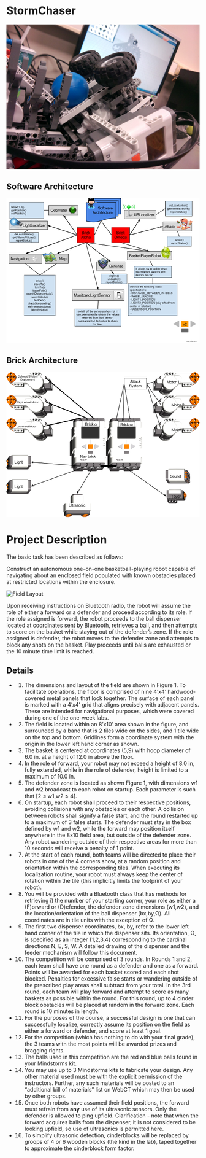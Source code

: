 StormChaser
===========

![Banner](./assets/images/programming.jpg)


## Software Architecture

![Software Architecture](./assets/images/software-architecture.png)


## Brick Architecture

![Brick Architecture](./assets/images/brick-architecture.png)


# Project Description

The basic task has been described as follows: 

 
Construct an autonomous one-on-one basketball-playing robot capable of navigating about an enclosed field populated with known obstacles placed at restricted locations within the enclosure.


![Field Layout](./assets/images/field.jpg)


Upon receiving instructions on Bluetooth radio, the robot will assume the role of either a forward or a defender and proceed according to its role. If the role assigned is forward, the robot proceeds to the ball dispenser located at coordinates sent by Bluetooth, retrieves a ball, and then attempts to score on the basket while staying out of the defender’s zone. If the role assigned is defender, the robot moves to the defender zone and attempts to block any shots on the basket. Play proceeds until balls are exhausted or the 10 minute time limit is reached.

## Details

* 1. The dimensions and layout of the field are shown in Figure 1. To facilitate operations, the floor is comprised of nine 4’x4’ hardwood-covered metal panels that lock together. The surface of each panel is marked with a 4’x4’ grid that aligns precisely with adjacent panels. These are intended for navigational purposes, which were covered during one of the one-week labs.

* 2. The field is located within an 8’x10’ area shown in the figure, and surrounded by a band that is 2 tiles wide on the sides, and 1 tile wide on the top and bottom. Gridlines form a coordinate system with the origin in the lower left hand corner as shown.

* 3. The basket is centered at coordinates (5,9) with hoop diameter of 6.0 in. at a height of 12.0 in above the floor.

* 4. In the role of forward, your robot may not exceed a height of 8.0 in, fully extended, while in the role of defender, height is limited to a maximum of 10.0 in.

* 5. The defender zone is located as shown Figure 1, with dimensions w1 and w2 broadcast to each robot on startup. Each parameter is such that [2 ≤ w1,w2 ≤ 4].

* 6. On startup, each robot shall proceed to their respective positions, avoiding collisions with any obstacles or each other. A collision between robots shall signify a false start, and the round restarted up to a maximum of 3 false starts. The defender must stay in the box defined by w1 and w2, while the forward may position itself anywhere in the 8x10 field area, but outside of the defender zone. Any robot wandering outside of their respective areas for more than 10 seconds will receive a penalty of 1 point.

* 7. At the start of each round, both teams will be directed to place their robots in one of the 4 corners show, at a random position and orientation within the corresponding tiles. When executing its localization routine, your robot must always keep the center of rotation within the tile (this implicitly limits the footprint of your robot).

* 8. You will be provided with a Bluetooth class that has methods for retrieving i) the number of your starting corner, your role as either a (F)orward or (D)efender, the defender zone dimensions (w1,w2), and the location/orientation of the ball dispenser (bx,by,Ω). All coordinates are in tile units with the exception of Ω.

* 9. The first two dispenser coordinates, bx, by, refer to the lower left hand corner of the tile in which the dispenser sits. Its orientation, Ω, is specified as an integer {1,2,3,4} corresponding to the cardinal directions N, E, S, W. A detailed drawing of the dispenser and the feeder mechanism will follow this document.

* 10. The competition will be comprised of 3 rounds. In Rounds 1 and 2, each team shall have one round as a defender and one as a forward. Points will be awarded for each basket scored and each shot blocked. Penalties for excessive false starts or wandering outside of the prescribed play areas shall subtract from your total. In the 3rd round, each team will play forward and attempt to score as many baskets as possible within the round. For this round, up to 4 cinder block obstacles will be placed at random in the forward zone. Each round is 10 minutes in length.

* 11. For the purposes of the course, a successful design is one that can successfully localize, correctly assume its position on the field as either a forward or defender, and score at least 1 goal.

* 12. For the competition (which has nothing to do with your final grade), the 3 teams with the most points will be awarded prizes and bragging rights.

* 13. The balls used in this competition are the red and blue balls found in your Mindstorms kit.

* 14. You may use up to 3 Mindstorms kits to fabricate your design. Any other material used must be with the explicit permission of the instructors. Further, any such materials will be posted to an “additional bill of materials” list on WebCT which may then be used by other groups.

* 15. Once both robots have assumed their field positions, the forward must refrain from **any** use of its ultrasonic sensors. Only the defender is allowed to ping upfield. Clarification - note that when the forward acquires balls from the dispenser, it is not considered to be looking upfield, so use of ultrasonics is permitted here.

* 16. To simplify ultrasonic detection, cinderblocks will be replaced by groops of 4 or 6 wooden blocks (the kind in the lab), taped together to approximate the cinderblock form factor.